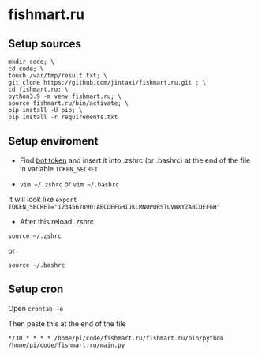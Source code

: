 # fishmart.ru

## Setup sources
```
mkdir code; \
cd code; \
touch /var/tmp/result.txt; \
git clone https://github.com/jintaxi/fishmart.ru.git ; \
cd fishmart.ru; \
python3.9 -m venv fishmart.ru; \
source fishmart.ru/bin/activate; \
pip install -U pip; \
pip install -r requirements.txt
```

## Setup enviroment
* Find [bot token](https://t.me/botfather) and insert it into .zshrc (or .bashrc) at the end of the file in variable `TOKEN_SECRET`

* `vim ~/.zshrc` or `vim ~/.bashrc`

It will look like `export TOKEN_SECRET="1234567890:ABCDEFGHIJKLMNOPQRSTUVWXYZABCDEFGH"`

* After this reload .zshrc
```
source ~/.zshrc
``` 
or 
```
source ~/.bashrc
```

## Setup cron
Open `crontab -e`

Then paste this at the end of the file
```
*/30 * * * * /home/pi/code/fishmart.ru/fishmart.ru/bin/python /home/pi/code/fishmart.ru/main.py
```
